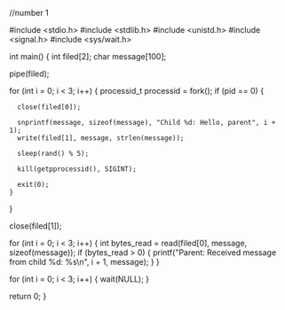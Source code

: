 //number 1

#include <stdio.h>
#include <stdlib.h>
#include <unistd.h>
#include <signal.h>
#include <sys/wait.h>

int main() {
  int filed[2];
  char message[100];

  pipe(filed);

  for (int i = 0; i < 3; i++) {
    processid_t processid = fork();
    if (pid == 0) {

      close(filed[0]);

      snprintf(message, sizeof(message), "Child %d: Hello, parent", i + 1);
      write(filed[1], message, strlen(message));

      sleep(rand() % 5);

      kill(getpprocessid(), SIGINT);

      exit(0);
    }
  }

  close(filed[1]);

  for (int i = 0; i < 3; i++) {
    int bytes_read = read(filed[0], message, sizeof(message));
    if (bytes_read > 0) {
      printf("Parent: Received message from child %d: %s\n", i + 1, message);
    }
  }

  for (int i = 0; i < 3; i++) {
    wait(NULL);
  }

  return 0;
}
